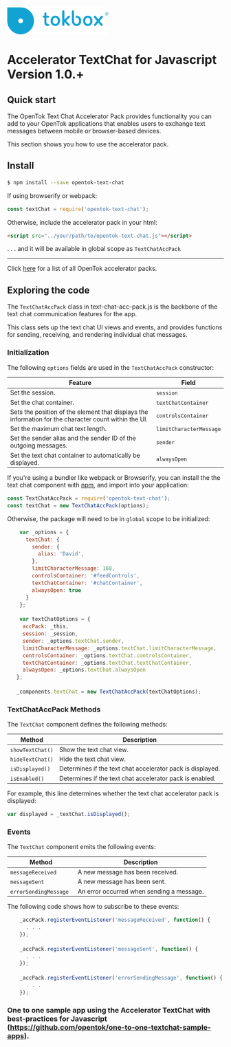![logo](tokbox-logo.png)

# Accelerator TextChat for Javascript<br/>Version 1.0.+

## Quick start

The OpenTok Text Chat Accelerator Pack provides functionality you can add to your OpenTok applications that enables users to exchange text messages between mobile or browser-based devices. 

This section shows you how to use the accelerator pack.

## Install

```bash
$ npm install --save opentok-text-chat
```

If using browserify or webpack:

```javascript
const textChat = require('opentok-text-chat');
```

Otherwise, include the accelerator pack in your html:

```html
<script src="../your/path/to/opentok-text-chat.js"></script>
```
 . . . and it will be available in global scope as `TextChatAccPack`

-----------------

Click [here](https://www.npmjs.com/search?q=opentok-acc-pack) for a list of all OpenTok accelerator packs.


## Exploring the code

The `TextChatAccPack` class in text-chat-acc-pack.js is the backbone of the text chat communication features for the app.

This class sets up the text chat UI views and events, and provides functions for sending, receiving, and rendering individual chat messages.

### Initialization

The following `options` fields are used in the `TextChatAccPack` constructor:<br/>

| Feature        | Field  |
| ------------- | ------------- |
| Set the session. | `session`  |
| Set the chat container. | `textChatContainer`  |
| Sets the position of the element that displays the information for the character count within the UI. | `controlsContainer`  |
| Set the maximum chat text length. | `limitCharacterMessage`  |
| Set the sender alias and the sender ID of the outgoing messages. | `sender`  |
| Set the text chat container to automatically be displayed. | `alwaysOpen`  |


If you're using a bundler like webpack or Browserify, you can install the the text chat component with [npm](https://www.npmjs.com/package/opentok-text-chat), and import into your application:

  ```javascript
  const TextChatAccPack = require('opentok-text-chat');
  const textChat = new TextChatAccPack(options);
  ```


Otherwise, the package will need to be in `global` scope to be initialized:

  ```javascript
      var _options = {
        textChat: {
          sender: {
            alias: 'David',
          },
          limitCharacterMessage: 160,
          controlsContainer: '#feedControls',
          textChatContainer: '#chatContainer',
          alwaysOpen: true
        }
      };

      var textChatOptions = {
       accPack: _this,
       session: _session,
       sender: _options.textChat.sender,
       limitCharacterMessage: _options.textChat.limitCharacterMessage,
       controlsContainer: _options.textChat.controlsContainer,
       textChatContainer: _options.textChat.textChatContainer,
       alwaysOpen: _options.textChat.alwaysOpen
     };

     _components.textChat = new TextChatAccPack(textChatOptions);
  ```


### TextChatAccPack Methods

The `TextChat` component defines the following methods:

| Method        | Description  |
| ------------- | ------------- |
| `showTextChat()` | Show the text chat view.  |
| `hideTextChat()` | Hide the text chat view.  |
| `isDisplayed()` | Determines if the text chat accelerator pack is displayed.  |
| `isEnabled()` | Determines if the text chat accelerator pack is enabled.  |


For example, this line determines whether the text chat accelerator pack is displayed:

  ```javascript
  var displayed = _textChat.isDisplayed();
  ```

### Events

The `TextChat` component emits the following events:

| Method        | Description  |
| ------------- | ------------- |
| `messageReceived ` | A new message has been received.  |
| `messageSent ` | A new message has been sent.  |
| `errorSendingMessage ` | An error occurred when sending a message.  |


The following code shows how to subscribe to these events:

  ```javascript
      _accPack.registerEventListener('messageReceived', function() {
        . . .
      });

      _accPack.registerEventListener('messageSent', function() {
        . . .
      });

      _accPack.registerEventListener('errorSendingMessage', function() {
        . . .
      });
  ```

### One to one sample app using the Accelerator TextChat with best-practices for Javascript (https://github.com/opentok/one-to-one-textchat-sample-apps).

